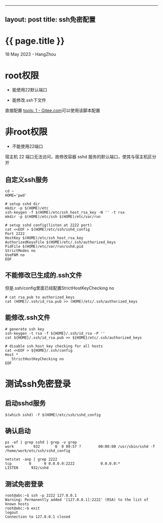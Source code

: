 

---
layout: post
title: ssh免密配置
---

{{ page.title }}
================

<p class="meta">18 May 2023 - HangZhou</p>

# root权限

- 能使用22默认端口

- 能修改.ssh下文件

直接配置 [tools: 1 - Gitee.com](https://gitee.com/blicerain/tools/tree/master/auto_ssh)可以使用该脚本配置

# 非root权限

- 不能使用22端口

宿主机 22 端口无法访问，故修改容器 sshd 服务的默认端口，使其与宿主机区分开

## 自定义ssh服务

```shell
cd ~
HOME='pwd'

# setup sshd dir
mkdir -p $(HOME)/etc
ssh-keygen -f $(HOME)/etc/ssh_host_rsa_key -N '' -t rsa
mkdir -p $(HOME)/etc/ssh $(HOME)/etc/var/run

# setup sshd config(listen at 2222 port)
cat <<EOF > $(HOME)/etc/ssh/sshd_config
Port 2222
HostKey $(HOME)/etc/ssh_host_rsa_key
AuthorizedKeysFile $(HOME)/etc/.ssh/authorized_keys
PidFile $(HOME)/etc/var/run/sshd.pid
StrictModes no
UsePAM no
EOF
```

## 不能修改已生成的.ssh文件

但是.ssh/config里面已经配置StrictHostKeyChecking no

```shell
# cat rsa_pub to authorized_keys
cat (HOME)/.ssh/id_rsa.pub >> (HOME)/etc/.ssh/authorized_keys
```

## 能修改.ssh文件

```shell
# generate ssh key
ssh-keygen -t rsa -f ${HOME}/.ssh/id_rsa -P ''
cat ${HOME}/.ssh/id_rsa.pub >> ${HOME}/etc/.ssh/authorized_keys

# disable ssh host key checking for all hosts
cat <<EOF > ${HOME}/.ssh/config
Host *
   StrictHostKeyChecking no
EOF
```

# 测试ssh免密登录

## 启动sshd服务

```shell
$(which sshd) -f $(HOME)/etc/ssh/sshd_config
```

## 确认启动

```shell
ps -ef | grep sshd | grep -v grep
work         932       0  0 09:57 ?        00:00:00 /usr/sbin/sshd -f /home/work/etc/ssh/sshd_config

netstat -anp | grep 2222
tcp        0      0 0.0.0.0:2222            0.0.0.0:*               LISTEN      932/sshd
```

## 测试免密登录

```
root@abc:~$ ssh -p 2222 127.0.0.1
Warning: Permanently added '[127.0.0.1]:2222' (RSA) to the list of known hosts
root@abc:~$ exit
logout
Connection to 127.0.0.1 closed
```
